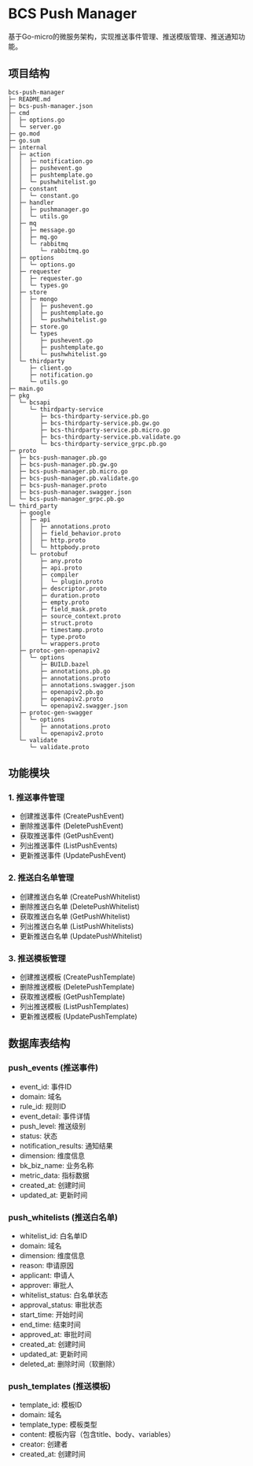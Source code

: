 # BCS Push Manager
基于Go-micro的微服务架构，实现推送事件管理、推送模版管理、推送通知功能。

## 项目结构

```
bcs-push-manager
├─ README.md
├─ bcs-push-manager.json
├─ cmd
│  ├─ options.go
│  └─ server.go
├─ go.mod
├─ go.sum
├─ internal
│  ├─ action
│  │  ├─ notification.go
│  │  ├─ pushevent.go
│  │  ├─ pushtemplate.go
│  │  └─ pushwhitelist.go
│  ├─ constant
│  │  └─ constant.go
│  ├─ handler
│  │  ├─ pushmanager.go
│  │  └─ utils.go
│  ├─ mq
│  │  ├─ message.go
│  │  ├─ mq.go
│  │  └─ rabbitmq
│  │     └─ rabbitmq.go
│  ├─ options
│  │  └─ options.go
│  ├─ requester
│  │  ├─ requester.go
│  │  └─ types.go
│  ├─ store
│  │  ├─ mongo
│  │  │  ├─ pushevent.go
│  │  │  ├─ pushtemplate.go
│  │  │  └─ pushwhitelist.go
│  │  ├─ store.go
│  │  └─ types
│  │     ├─ pushevent.go
│  │     ├─ pushtemplate.go
│  │     └─ pushwhitelist.go
│  └─ thirdparty
│     ├─ client.go
│     ├─ notification.go
│     └─ utils.go
├─ main.go
├─ pkg
│  └─ bcsapi
│     └─ thirdparty-service
│        ├─ bcs-thirdparty-service.pb.go
│        ├─ bcs-thirdparty-service.pb.gw.go
│        ├─ bcs-thirdparty-service.pb.micro.go
│        ├─ bcs-thirdparty-service.pb.validate.go
│        └─ bcs-thirdparty-service_grpc.pb.go
├─ proto
│  ├─ bcs-push-manager.pb.go
│  ├─ bcs-push-manager.pb.gw.go
│  ├─ bcs-push-manager.pb.micro.go
│  ├─ bcs-push-manager.pb.validate.go
│  ├─ bcs-push-manager.proto
│  ├─ bcs-push-manager.swagger.json
│  └─ bcs-push-manager_grpc.pb.go
└─ third_party
   ├─ google
   │  ├─ api
   │  │  ├─ annotations.proto
   │  │  ├─ field_behavior.proto
   │  │  ├─ http.proto
   │  │  └─ httpbody.proto
   │  └─ protobuf
   │     ├─ any.proto
   │     ├─ api.proto
   │     ├─ compiler
   │     │  └─ plugin.proto
   │     ├─ descriptor.proto
   │     ├─ duration.proto
   │     ├─ empty.proto
   │     ├─ field_mask.proto
   │     ├─ source_context.proto
   │     ├─ struct.proto
   │     ├─ timestamp.proto
   │     ├─ type.proto
   │     └─ wrappers.proto
   ├─ protoc-gen-openapiv2
   │  └─ options
   │     ├─ BUILD.bazel
   │     ├─ annotations.pb.go
   │     ├─ annotations.proto
   │     ├─ annotations.swagger.json
   │     ├─ openapiv2.pb.go
   │     ├─ openapiv2.proto
   │     └─ openapiv2.swagger.json
   ├─ protoc-gen-swagger
   │  └─ options
   │     ├─ annotations.proto
   │     └─ openapiv2.proto
   └─ validate
      └─ validate.proto

```

## 功能模块

### 1. 推送事件管理
- 创建推送事件 (CreatePushEvent)
- 删除推送事件 (DeletePushEvent)
- 获取推送事件 (GetPushEvent)
- 列出推送事件 (ListPushEvents)
- 更新推送事件 (UpdatePushEvent)

### 2. 推送白名单管理
- 创建推送白名单 (CreatePushWhitelist)
- 删除推送白名单 (DeletePushWhitelist)
- 获取推送白名单 (GetPushWhitelist)
- 列出推送白名单 (ListPushWhitelists)
- 更新推送白名单 (UpdatePushWhitelist)

### 3. 推送模板管理
- 创建推送模板 (CreatePushTemplate)
- 删除推送模板 (DeletePushTemplate)
- 获取推送模板 (GetPushTemplate)
- 列出推送模板 (ListPushTemplates)
- 更新推送模板 (UpdatePushTemplate)

## 数据库表结构

### push_events (推送事件)
- event_id: 事件ID
- domain: 域名
- rule_id: 规则ID
- event_detail: 事件详情
- push_level: 推送级别
- status: 状态
- notification_results: 通知结果
- dimension: 维度信息
- bk_biz_name: 业务名称
- metric_data: 指标数据
- created_at: 创建时间
- updated_at: 更新时间

### push_whitelists (推送白名单)
- whitelist_id: 白名单ID
- domain: 域名
- dimension: 维度信息
- reason: 申请原因
- applicant: 申请人
- approver: 审批人
- whitelist_status: 白名单状态
- approval_status: 审批状态
- start_time: 开始时间
- end_time: 结束时间
- approved_at: 审批时间
- created_at: 创建时间
- updated_at: 更新时间
- deleted_at: 删除时间（软删除）

### push_templates (推送模板)
- template_id: 模板ID
- domain: 域名
- template_type: 模板类型
- content: 模板内容（包含title、body、variables）
- creator: 创建者
- created_at: 创建时间
